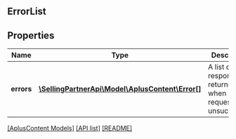 ## ErrorList

## Properties

Name | Type | Description | Notes
------------ | ------------- | ------------- | -------------
**errors** | [**\SellingPartnerApi\Model\AplusContent\Error[]**](Error.md) | A list of error responses returned when a request is unsuccessful. |

[[AplusContent Models]](../) [[API list]](../../Api) [[README]](../../../README.md)
